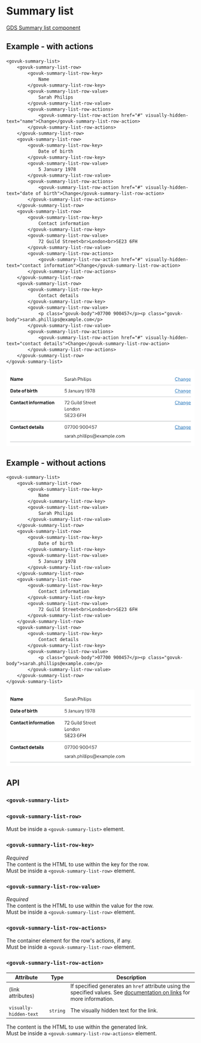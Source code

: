 # Summary list

[GDS Summary list component](https://design-system.service.gov.uk/components/summary-list/)

## Example - with actions

```razor
<govuk-summary-list>
    <govuk-summary-list-row>
        <govuk-summary-list-row-key>
            Name
        </govuk-summary-list-row-key>
        <govuk-summary-list-row-value>
            Sarah Philips
        </govuk-summary-list-row-value>
        <govuk-summary-list-row-actions>
            <govuk-summary-list-row-action href="#" visually-hidden-text="name">Change</govuk-summary-list-row-action>
        </govuk-summary-list-row-actions>
    </govuk-summary-list-row>
    <govuk-summary-list-row>
        <govuk-summary-list-row-key>
            Date of birth
        </govuk-summary-list-row-key>
        <govuk-summary-list-row-value>
            5 January 1978
        </govuk-summary-list-row-value>
        <govuk-summary-list-row-actions>
            <govuk-summary-list-row-action href="#" visually-hidden-text="date of birth">Change</govuk-summary-list-row-action>
        </govuk-summary-list-row-actions>
    </govuk-summary-list-row>
    <govuk-summary-list-row>
        <govuk-summary-list-row-key>
            Contact information
        </govuk-summary-list-row-key>
        <govuk-summary-list-row-value>
            72 Guild Street<br>London<br>SE23 6FH
        </govuk-summary-list-row-value>
        <govuk-summary-list-row-actions>
            <govuk-summary-list-row-action href="#" visually-hidden-text="contact information">Change</govuk-summary-list-row-action>
        </govuk-summary-list-row-actions>
    </govuk-summary-list-row>
    <govuk-summary-list-row>
        <govuk-summary-list-row-key>
            Contact details
        </govuk-summary-list-row-key>
        <govuk-summary-list-row-value>
            <p class="govuk-body">07700 900457</p><p class="govuk-body">sarah.phillips@example.com</p>
        </govuk-summary-list-row-value>
        <govuk-summary-list-row-actions>
            <govuk-summary-list-row-action href="#" visually-hidden-text="contact details">Change</govuk-summary-list-row-action>
        </govuk-summary-list-row-actions>
    </govuk-summary-list-row>
</govuk-summary-list>
```

![Summary list](../images/summary-list-with-actions.png)

## Example - without actions

```razor
<govuk-summary-list>
    <govuk-summary-list-row>
        <govuk-summary-list-row-key>
            Name
        </govuk-summary-list-row-key>
        <govuk-summary-list-row-value>
            Sarah Philips
        </govuk-summary-list-row-value>
    </govuk-summary-list-row>
    <govuk-summary-list-row>
        <govuk-summary-list-row-key>
            Date of birth
        </govuk-summary-list-row-key>
        <govuk-summary-list-row-value>
            5 January 1978
        </govuk-summary-list-row-value>
    </govuk-summary-list-row>
    <govuk-summary-list-row>
        <govuk-summary-list-row-key>
            Contact information
        </govuk-summary-list-row-key>
        <govuk-summary-list-row-value>
            72 Guild Street<br>London<br>SE23 6FH
        </govuk-summary-list-row-value>
    </govuk-summary-list-row>
    <govuk-summary-list-row>
        <govuk-summary-list-row-key>
            Contact details
        </govuk-summary-list-row-key>
        <govuk-summary-list-row-value>
            <p class="govuk-body">07700 900457</p><p class="govuk-body">sarah.phillips@example.com</p>
        </govuk-summary-list-row-value>
    </govuk-summary-list-row>
</govuk-summary-list>
```

![Summary list](../images/summary-list-without-actions.png)

## API

### `<govuk-summary-list>`

### `<govuk-summary-list-row>`

Must be inside a `<govuk-summary-list>` element.

### `<govuk-summary-list-row-key>`

*Required*\
The content is the HTML to use within the key for the row.\
Must be inside a `<govuk-summary-list-row>` element.

### `<govuk-summary-list-row-value>`

*Required*\
The content is the HTML to use within the value for the row.\
Must be inside a `<govuk-summary-list-row>` element.

### `<govuk-summary-list-row-actions>`

The container element for the row's actions, if any.\
Must be inside a `<govuk-summary-list-row>` element.

### `<govuk-summary-list-row-action>`

| Attribute | Type | Description |
| --- | --- | --- |
| (link attributes) | | If specified generates an `href` attribute using the specified values. See [documentation on links](../links.md) for more information. |
| `visually-hidden-text` | `string` | The visually hidden text for the link. |

The content is the HTML to use within the generated link.\
Must be inside a `<govuk-summary-list-row-actions>` element.
